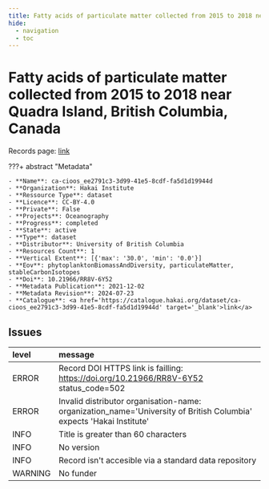 ```yaml
---
title: Fatty acids of particulate matter collected from 2015 to 2018 near Quadra Island, British Columbia, Canada
hide:
  - navigation
  - toc
---
```


# Fatty acids of particulate matter collected from 2015 to 2018 near Quadra Island, British Columbia, Canada

Records page: <a href='https://catalogue.hakai.org/dataset/ca-cioos_ee2791c3-3d99-41e5-8cdf-fa5d1d19944d' target='_blank'>link</a>

???+ abstract "Metadata"

    - **Name**: ca-cioos_ee2791c3-3d99-41e5-8cdf-fa5d1d19944d 
    - **Organization**: Hakai Institute 
    - **Ressource Type**: dataset 
    - **Licence**: CC-BY-4.0 
    - **Private**: False 
    - **Projects**: Oceanography 
    - **Progress**: completed 
    - **State**: active 
    - **Type**: dataset 
    - **Distributor**: University of British Columbia 
    - **Resources Count**: 1 
    - **Vertical Extent**: [{'max': '30.0', 'min': '0.0'}] 
    - **Eov**: phytoplanktonBiomassAndDiversity, particulateMatter, stableCarbonIsotopes 
    - **Doi**: 10.21966/RR8V-6Y52 
    - **Metadata Publication**: 2021-12-02 
    - **Metadata Revision**: 2024-07-23 
    - **Catalogue**: <a href='https://catalogue.hakai.org/dataset/ca-cioos_ee2791c3-3d99-41e5-8cdf-fa5d1d19944d' target='_blank'>link</a> 

<div id='map'></div>




## Issues
| level   | message                                                                                                             |
|:--------|:--------------------------------------------------------------------------------------------------------------------|
| ERROR   | Record DOI HTTPS link is failling: https://doi.org/10.21966/RR8V-6Y52 status_code=502                               |
| ERROR   | Invalid distributor organisation-name: organization_name='University of British Columbia' expects 'Hakai Institute' |
| INFO    | Title is greater than 60 characters                                                                                 |
| INFO    | No version                                                                                                          |
| INFO    | Record isn't accesible via a standard data repository                                                               |
| WARNING | No funder                                                                                                           |


<script>
   document.addEventListener("DOMContentLoaded", function() {
    var map = L.map('map').setView([51.505, -125.09], 5);
    L.tileLayer('https://tile.openstreetmap.org/{z}/{x}/{y}.png', {
        maxZoom: 19,
        attribution: '&copy; <a href="http://www.openstreetmap.org/copyright">OpenStreetMap</a>'
    }).addTo(map);
    var geojsonFeature = {
        "type": "Feature",
        "properties": {
            "name" : "Fatty acids of particulate matter collected from 2015 to 2018 near Quadra Island, British Columbia, Canada"
        },
        "geometry": {'type': 'Polygon', 'coordinates': [[[-125.099, 50.03], [-125.08, 50.03], [-125.08, 50.0307], [-125.099, 50.0307], [-125.099, 50.03]]]}
    }
    L.geoJSON(geojsonFeature).addTo(map);
   })
</script>